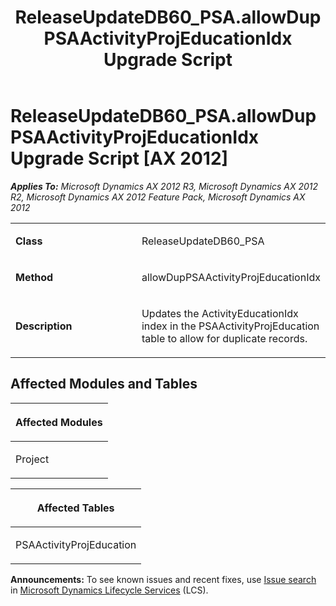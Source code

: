 ﻿---
title: ReleaseUpdateDB60_PSA.allowDupPSAActivityProjEducationIdx Upgrade Script
TOCTitle: ReleaseUpdateDB60_PSA.allowDupPSAActivityProjEducationIdx Upgrade Script
ms:assetid: c9457aa9-4b7c-d188-13a0-42d2d8e14aec
ms:mtpsurl: https://msdn.microsoft.com/en-us/library/JJ719616(v=AX.60)
ms:contentKeyID: 49711183
ms.date: 05/18/2015
mtps_version: v=AX.60
---

# ReleaseUpdateDB60\_PSA.allowDupPSAActivityProjEducationIdx Upgrade Script [AX 2012]


_**Applies To:** Microsoft Dynamics AX 2012 R3, Microsoft Dynamics AX 2012 R2, Microsoft Dynamics AX 2012 Feature Pack, Microsoft Dynamics AX 2012_

<table>
<colgroup>
<col style="width: 50%" />
<col style="width: 50%" />
</colgroup>
<tbody>
<tr class="odd">
<td><p><strong>Class</strong></p></td>
<td><p>ReleaseUpdateDB60_PSA</p></td>
</tr>
<tr class="even">
<td><p><strong>Method</strong></p></td>
<td><p>allowDupPSAActivityProjEducationIdx</p></td>
</tr>
<tr class="odd">
<td><p><strong>Description</strong></p></td>
<td><p>Updates the ActivityEducationIdx index in the PSAActivityProjEducation table to allow for duplicate records.</p></td>
</tr>
</tbody>
</table>


## Affected Modules and Tables

<table>
<colgroup>
<col style="width: 100%" />
</colgroup>
<thead>
<tr class="header">
<th><p>Affected Modules</p></th>
</tr>
</thead>
<tbody>
<tr class="odd">
<td><p>Project</p></td>
</tr>
</tbody>
</table>


<table>
<colgroup>
<col style="width: 100%" />
</colgroup>
<thead>
<tr class="header">
<th><p>Affected Tables</p></th>
</tr>
</thead>
<tbody>
<tr class="odd">
<td><p>PSAActivityProjEducation</p></td>
</tr>
</tbody>
</table>

  
**Announcements:** To see known issues and recent fixes, use [Issue search](http://go.microsoft.com/fwlink/?linkid=389258) in [Microsoft Dynamics Lifecycle Services](http://go.microsoft.com/fwlink/?linkid=306505) (LCS).

